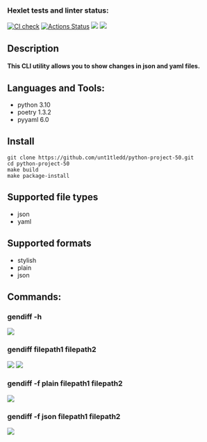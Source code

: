 ### Hexlet tests and linter status:
[![CI check](https://github.com/unt1tledd/python-project-50/actions/workflows/main.yml/badge.svg)](https://github.com/unt1tledd/python-project-50/actions/workflows/main.yml)
[![Actions Status](https://github.com/unt1tledd/python-project-50/workflows/hexlet-check/badge.svg)](https://github.com/unt1tledd/python-project-50/actions) <a href="https://codeclimate.com/github/unt1tledd/python-project-50/test_coverage"><img src="https://api.codeclimate.com/v1/badges/4eae82acd044397431cd/test_coverage" /></a> <a href="https://codeclimate.com/github/unt1tledd/python-project-50/maintainability"><img src="https://api.codeclimate.com/v1/badges/4eae82acd044397431cd/maintainability" /></a>

 <h2>Description</h2>
 <h4>This CLI utility allows you to show changes in json and yaml files.</h4>

## Languages and Tools:
 - python 3.10
 - poetry 1.3.2
 - pyyaml 6.0
  
 <h2>Install</h2>
  
  ``` 
  git clone https://github.com/unt1tledd/python-project-50.git
  cd python-project-50
  make build
  make package-install
  ```
  
## Supported file types
 - json
 - yaml

## Supported formats
- stylish
- plain 
- json

## Commands:
### gendiff -h
<a href="https://asciinema.org/a/G64dsihkrI2JLzQ5oCt3IMdMb" target="_blank"><img src="https://asciinema.org/a/G64dsihkrI2JLzQ5oCt3IMdMb.svg" /></a>

### gendiff filepath1 filepath2
<a href="https://asciinema.org/a/0w1G7HrXeOXH7Dqe2dyjBYRA7" target="_blank"><img src="https://asciinema.org/a/0w1G7HrXeOXH7Dqe2dyjBYRA7.svg" /></a>
<a href="https://asciinema.org/a/RO7mntMezPNofVhT9uA6ZpnLd" target="_blank"><img src="https://asciinema.org/a/RO7mntMezPNofVhT9uA6ZpnLd.svg" /></a>

### gendiff -f plain filepath1 filepath2
<a href="https://asciinema.org/a/Ve3zWyzArioihwiBGcjNx8gdG" target="_blank"><img src="https://asciinema.org/a/Ve3zWyzArioihwiBGcjNx8gdG.svg" /></a>

### gendiff -f json filepath1 filepath2
<a href="https://asciinema.org/a/PqyPoOOJxI3mI8pzC9b2Hgubu" target="_blank"><img src="https://asciinema.org/a/PqyPoOOJxI3mI8pzC9b2Hgubu.svg" /></a>
